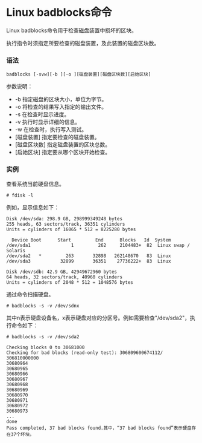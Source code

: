 # Linux badblocks命令

Linux badblocks命令用于检查磁盘装置中损坏的区块。

执行指令时须指定所要检查的磁盘装置，及此装置的磁盘区块数。

### 语法

    badblocks [-svw][-b ][-o ][磁盘装置][磁盘区块数][启始区块]

参数说明：

- -b   指定磁盘的区块大小，单位为字节。
- -o   将检查的结果写入指定的输出文件。
- -s   在检查时显示进度。
- -v   执行时显示详细的信息。
- -w   在检查时，执行写入测试。
- [磁盘装置]   指定要检查的磁盘装置。
- [磁盘区块数]   指定磁盘装置的区块总数。
- [启始区块]   指定要从哪个区块开始检查。

### 实例

查看系统当前硬盘信息。

    # fdisk -l
    

例如，显示信息如下：

    Disk /dev/sda: 298.9 GB, 298999349248 bytes
    255 heads, 63 sectors/track, 36351 cylinders
    Units = cylinders of 16065 * 512 = 8225280 bytes
    
      Device Boot      Start         End      Blocks   Id  System
    /dev/sda1               1         262     2104483+  82  Linux swap / Solaris
    /dev/sda2   *         263       32898   262148670   83  Linux
    /dev/sda3           32899       36351    27736222+  83  Linux
    
    Disk /dev/sdb: 42.9 GB, 42949672960 bytes
    64 heads, 32 sectors/track, 40960 cylinders
    Units = cylinders of 2048 * 512 = 1048576 bytes
    

通过命令扫描硬盘。

    # badblocks -s -v /dev/sdnx
    

其中n表示硬盘设备名，x表示硬盘对应的分区号。例如需要检查"/dev/sda2"，执行命令如下：

    # badblocks -s -v /dev/sda2
    
    Checking blocks 0 to 30681000
    Checking for bad blocks (read-only test): 306809600674112/ 306810000000
    30680964
    30680965
    30680966
    30680967
    30680968
    30680969
    30680970
    30680971
    30680972
    30680973
    ...
    done
    Pass completed, 37 bad blocks found.其中，“37 bad blocks found”表示硬盘存在37个坏块。
    